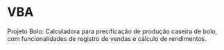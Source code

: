 # VBA
Projeto Bolo: Calculadora para precificação de produção caseira de bolo, com funcionalidades de registro de vendas e cálculo de rendimentos.
